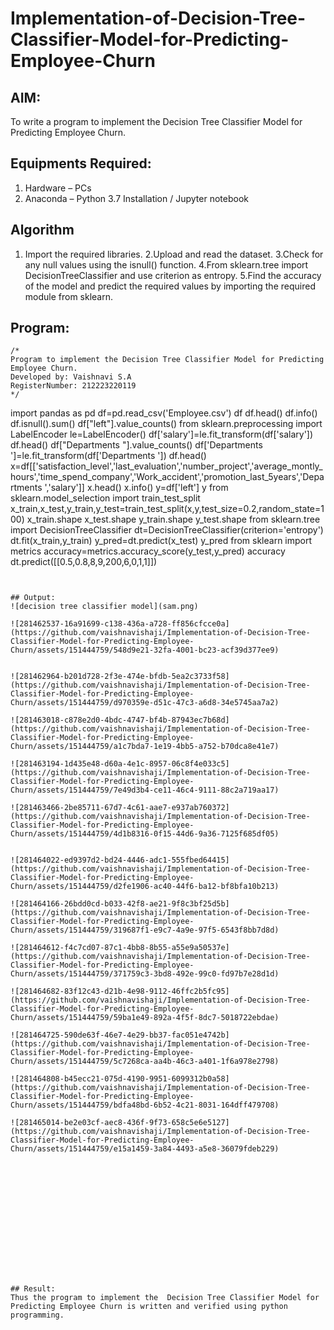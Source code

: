 # Implementation-of-Decision-Tree-Classifier-Model-for-Predicting-Employee-Churn

## AIM:
To write a program to implement the Decision Tree Classifier Model for Predicting Employee Churn.

## Equipments Required:
1. Hardware – PCs
2. Anaconda – Python 3.7 Installation / Jupyter notebook

## Algorithm
1. Import the required libraries.
2.Upload and read the dataset.
3.Check for any null values using the isnull() function.
4.From sklearn.tree import DecisionTreeClassifier and use criterion as entropy.
5.Find the accuracy of the model and predict the required values by importing the required module from sklearn.


## Program:
```
/*
Program to implement the Decision Tree Classifier Model for Predicting Employee Churn.
Developed by: Vaishnavi S.A
RegisterNumber: 212223220119 
*/
```
import pandas as pd
df=pd.read_csv('Employee.csv')
df
df.head()
df.info()
df.isnull().sum()
df["left"].value_counts()
from sklearn.preprocessing import LabelEncoder
le=LabelEncoder()
df['salary']=le.fit_transform(df['salary'])
df.head()
df["Departments "].value_counts()
df['Departments ']=le.fit_transform(df['Departments '])
df.head()
x=df[['satisfaction_level','last_evaluation','number_project','average_montly_hours','time_spend_company','Work_accident','promotion_last_5years','Departments ','salary']]
x.head()
x.info()
y=df['left']
y
from sklearn.model_selection import train_test_split
x_train,x_test,y_train,y_test=train_test_split(x,y,test_size=0.2,random_state=100)
x_train.shape
x_test.shape
y_train.shape
y_test.shape
from sklearn.tree import DecisionTreeClassifier
dt=DecisionTreeClassifier(criterion='entropy')
dt.fit(x_train,y_train)
y_pred=dt.predict(x_test)
y_pred
from sklearn import metrics
accuracy=metrics.accuracy_score(y_test,y_pred)
accuracy
dt.predict([[0.5,0.8,8,9,200,6,0,1,1]])
```


## Output:
![decision tree classifier model](sam.png)

![281462537-16a91699-c138-436a-a728-ff856cfcce0a](https://github.com/vaishnavishaji/Implementation-of-Decision-Tree-Classifier-Model-for-Predicting-Employee-Churn/assets/151444759/548d9e21-32fa-4001-bc23-acf39d377ee9)


![281462964-b201d728-2f3e-474e-bfdb-5ea2c3733f58](https://github.com/vaishnavishaji/Implementation-of-Decision-Tree-Classifier-Model-for-Predicting-Employee-Churn/assets/151444759/d970359e-d51c-47c3-a6d8-34e5745aa7a2)

![281463018-c878e2d0-4bdc-4747-bf4b-87943ec7b68d](https://github.com/vaishnavishaji/Implementation-of-Decision-Tree-Classifier-Model-for-Predicting-Employee-Churn/assets/151444759/a1c7bda7-1e19-4bb5-a752-b70dca8e41e7)

![281463194-1d435e48-d60a-4e1c-8957-06c8f4e033c5](https://github.com/vaishnavishaji/Implementation-of-Decision-Tree-Classifier-Model-for-Predicting-Employee-Churn/assets/151444759/7e49d3b4-ce11-46c4-9111-88c2a719aa17)

![281463466-2be85711-67d7-4c61-aae7-e937ab760372](https://github.com/vaishnavishaji/Implementation-of-Decision-Tree-Classifier-Model-for-Predicting-Employee-Churn/assets/151444759/4d1b8316-0f15-44d6-9a36-7125f685df05)


![281464022-ed9397d2-bd24-4446-adc1-555fbed64415](https://github.com/vaishnavishaji/Implementation-of-Decision-Tree-Classifier-Model-for-Predicting-Employee-Churn/assets/151444759/d2fe1906-ac40-44f6-ba12-bf8bfa10b213)

![281464166-26bdd0cd-b033-42f8-ae21-9f8c3bf25d5b](https://github.com/vaishnavishaji/Implementation-of-Decision-Tree-Classifier-Model-for-Predicting-Employee-Churn/assets/151444759/319687f1-e9c7-4a9e-97f5-6543f8bb7d8d)

![281464612-f4c7cd07-87c1-4bb8-8b55-a55e9a50537e](https://github.com/vaishnavishaji/Implementation-of-Decision-Tree-Classifier-Model-for-Predicting-Employee-Churn/assets/151444759/371759c3-3bd8-492e-99c0-fd97b7e28d1d)

![281464682-83f12c43-d21b-4e98-9112-46ffc2b5fc95](https://github.com/vaishnavishaji/Implementation-of-Decision-Tree-Classifier-Model-for-Predicting-Employee-Churn/assets/151444759/59ba1e49-892a-4f5f-8dc7-5018722ebdae)

![281464725-590de63f-46e7-4e29-bb37-fac051e4742b](https://github.com/vaishnavishaji/Implementation-of-Decision-Tree-Classifier-Model-for-Predicting-Employee-Churn/assets/151444759/5c7268ca-aa4b-46c3-a401-1f6a978e2798)

![281464808-b45ecc21-075d-4190-9951-6099312b0a58](https://github.com/vaishnavishaji/Implementation-of-Decision-Tree-Classifier-Model-for-Predicting-Employee-Churn/assets/151444759/bdfa48bd-6b52-4c21-8031-164dff479708)

![281465014-be2e03cf-aec8-436f-9f73-658c5e6e5127](https://github.com/vaishnavishaji/Implementation-of-Decision-Tree-Classifier-Model-for-Predicting-Employee-Churn/assets/151444759/e15a1459-3a84-4493-a5e8-36079fdeb229)















## Result:
Thus the program to implement the  Decision Tree Classifier Model for Predicting Employee Churn is written and verified using python programming.
